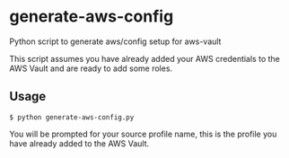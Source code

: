 # generate-aws-config

Python script to generate aws/config setup for aws-vault

This script assumes you have already added your AWS credentials to the AWS Vault and are ready to add some roles.

## Usage

```
$ python generate-aws-config.py
```

You will be prompted for your source profile name, this is the profile you have already added to the AWS Vault.